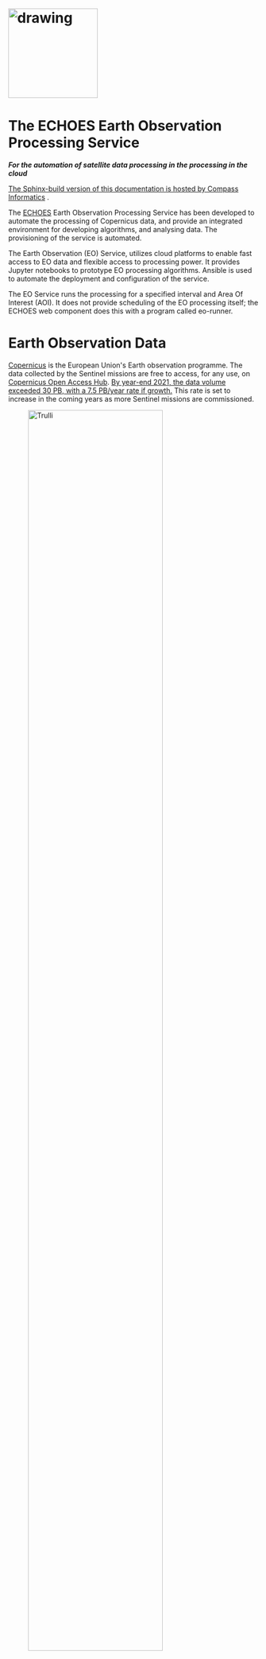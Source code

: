 <h1>
<img src="images/c19Sbkgy_400x400.png" alt="drawing" width="180"/>
</h1>

# The ECHOES Earth Observation Processing Service

***For the automation of satellite data processing in the processing in the cloud***

[The Sphinx-build version of this documentation is hosted by Compass Informatics](https://docs.compass.ie/EarthObservationDocs/)
.

The [ECHOES](https://echoesproj.eu/) Earth Observation Processing Service has been developed to automate the processing
of
Copernicus data, and provide an integrated environment for developing algorithms,
and analysing data.
The provisioning of the service is automated.

The Earth Observation (EO) Service, utilizes cloud platforms to enable fast access to EO data and flexible access to
processing power.
It provides Jupyter notebooks to prototype EO processing algorithms.
Ansible is used to automate the deployment and configuration of the service.

The EO Service runs the processing for a specified interval and Area Of Interest (AOI).
It does not provide scheduling of the EO processing itself;
the ECHOES web component does this with a program called eo-runner.

# Earth Observation Data

[Copernicus](https://www.copernicus.eu/) is the European Union's Earth observation programme.
The data collected by the Sentinel missions are free to access, for any use,
on [Copernicus Open Access Hub](https://scihub.copernicus.eu/).
[By year-end 2021, the data volume exceeded 30 PB, with a 7.5 PB/year rate if growth.](https://scihub.copernicus.eu/twiki/pub/SciHubWebPortal/AnnualReport2021/COPE-SERCO-RP-22-1312_-_Sentinel_Data_Access_Annual_Report_Y2021_merged_v1.1.pdf)
This rate is set to increase in the coming years as more Sentinel missions are commissioned.

<figure>
<a href="https://www.esa.int/ESA_Multimedia/Images/2019/05/ESA-developed_Earth_observation_missions">
<img src="images/ESA-developed_Earth_observation_missions.jpg" alt="Trulli" style="width:80%"></a>
<figcaption><b>© ESA, CC BY-SA 3.0 IGO</b> </figcaption>
</figure>

The Sentinels are a family of satellite missions, developed and launched by ESA,
which provide earth observation data as part of the Copernicus programme.
Each mission in the constellation is designed to fulfil revisit and coverage requirements.
They provide global coverage of robust and continous datasets for Copernicus services.
The data is provided free of charge,
enabling downstream (including commerical) services to be developed.

The missions carry a range of sensors, including for radar and multi-spectral imaging.
They are used for land, ocean and atmospheric monitoring.
The missions used in the ECHOES project are Sentinel-1 and -2.

## Sentinel-1

***A polar-orbiting Synthetic Aperture Radar (SAR) imaging mission, for both land and ocean monitoring.***

<figure>
<a href="https://sentinels.copernicus.eu/web/sentinel/missions/sentinel-1/overview">
<img src="images/Sentinel_1-IMG_5874-white.jpg" alt="Trulli" style="width:80%"></a>
<figcaption><b>Sentinel-1 (© ESA, CC BY-SA 3.0 IGO)</b></figcaption>
</figure>

The mission comprises two polar-orbiting satellites,
performing C-band Synthetic Aperture Radar (SAR) imaging.
Being an active instrument and operating at (cloud penetrating) C-band frequencies,
Sentinel-1 can operate data and night
and its measurements are not impacted by clouds
(as in the case for optical instruments).

Sentinel-1A was launched on 3 April 2014 and Sentinel-1B on 25 April 2016.
However, as of 2022, Sentinel-1B is non-operational, due to a power issue.
This reduces the temporal resolution of the mission by half,
until Sentinel-1C is launched.

Examples of thematic areas in which Sentinel-1 data are used are:

* monitoring land-surface for motion risks
* monitoring of surface water
* monitoring of polar sea-ice
* surveillance of the marine environment
* ship detection
* mapping for forest, water and soil management

[These KML files](https://sentinels.copernicus.eu/web/sentinel/missions/sentinel-1/observation-scenario/acquisition-segments)
provide detailed information about the planned Sentinel-1 acquisitions.
These files can be opened with Google Earth.

<figure>
<img src="images/s1_acquistions.jpg" alt="Trulli" style="width:80%">
<figcaption><b>
The Sentinel-1 acquisitions covering Europe, from 2022-11-20 12:00 AM to 2022-11-23 12:00 AM.
</b></figcaption>
</figure>

## Sentinel-2

***A polar-orbiting is a multispectral high-resolution imaging mission.***

<figure>
<a href="https://sentinels.copernicus.eu/web/sentinel/missions/sentinel-2/overview">
<img src="images/Sentinel-2_pillars.jpg" alt="Trulli" style="width:80%"></a>
<figcaption><b>
Sentinel-2 (© ESA, CC BY-SA 3.0 IGO)
</b></figcaption>
</figure>

Sentinel-2A was launched on 23 June 2015, followed by Sentinel-2B on 7 March 2017.

Examples of thematic areas in which Sentinel-1 data are used are:

* Land monitoring
* Emergency management
* Climate change
* Maritime

Sentinel-2's instrument has 13 spectral bands:
four bands at 10 m, six bands at 20 m and three bands at 60 m spatial resolution.

| Sentinel-2 Bands              | Central Wavelength (µm) | Resolution (m) |
| ----------------------------- | ----------------------- | -------------- |
| Band 1 - Coastal aerosol      | 0.443                   | 60             |
| Band 2 - Blue                 | 0.49                    | 10             |
| Band 3 - Green                | 0.56                    | 10             |
| Band 4 - Red                  | 0.665                   | 10             |
| Band 5 - Vegetation Red Edge  | 0.705                   | 20             |
| Band 6 - Vegetation Red Edge  | 0.74                    | 20             |
| Band 7 - Vegetation Red Edge  | 0.783                   | 20             |
| Band 8 - NIR                  | 0.842                   | 10             |
| Band 8A - Vegetation Red Edge | 0.865                   | 20             |
| Band 9 - Water vapour         | 0.945                   | 60             |
| Band 10 - SWIR - Cirrus       | 1.375                   | 60             |
| Band 11 - SWIR                | 1.61                    | 20             |
| Band 12 - SWIR                | 2.19                    | 20             |

Like Sentinel-1, Sentinel-2 is a polar orbiting satellite.
It has an orbital swath width of 290 km.
Each Sentinel-2 product contains data covering a tile.
Each tile is 100 km × 100 km, with a 10 km overlap.
The tile covering Copenhagen, for example, is 33UUB.
The tiles do not directly correspond to the aquisition swaths.
The following figure shows the tiles and
[swaths](https://sentinels.copernicus.eu/web/sentinel/missions/sentinel-2/acquisition-plans) overlayed:

<figure>
<img src="images/s2_swath.jpg" alt="Forest" style="width:80%">
<figcaption>
<b>The Sentinel-2 acquisitions covering Europe, from 2022-11-20 12:00 AM to 2022-11-23 12:00 AM.
The red grid boxes are the tile bounds.</b>
</figcaption>
</figure>

## Sentinel Product Files

Sentinel-1 and -2 can be downloaded from the [Copernicus Open Access Hub](https://scihub.copernicus.eu/)
in the Standard Archive Format (SAFE).
This format consists of a directory containing binary image data, and metadata in XML files.
The Sentinel-1 GRD products are around 1.7 GB.
The Sentinel-2 L1C and L2A products are around 600 MB and 800 MB respectively.

The files can be read and processed by software such as
[SNAP](https://step.esa.int/main/download/snap-download/) and
the Python library [Satpy](https://satpy.readthedocs.io).

# Cloud processing

Processing EO data in the cloud has a number of advantages
over processing on a local machine or an on-premises server.
Firstly, if the cloud provider provides access to the source EO data,
it may be retrieved from the object store more quickly
than downloading it from the Copernicus Open Access Hub.
This is especially true for older data,
which can take up to 24 hours to retrieve from the archive.

Other benifits in using a cloud provider to process satellite data include,
the ability to scale up the processing to multiple machines in a cost efficient way,
and access to the services that they provide (hosted database, serverless computing etc.)
which can help to make the processing more efficient.

## The DIAS cloud platforms

The DIAS (Data and Information Access Services) cloud-based platforms, funded by the European
Commission, was developed to facilitate and standardise the access to Copernicus data and information.
[CREODIAS](https://creodias.eu/) was chosen to host the EO Service for Compass Informatics.
The other DIAS platforms are Mundi, ONDA, WEkEO and Sobloo.
The DIAS systems provide access to EO Copernicus data.
The DIAS systems allow users to execute their applications in a cloud environment, and close to where data is stored.

[The following data is available on the CREODIAS](https://creodias.eu/data-offer): Sentinel-1 GRD, Sentinel-2,
Sentinel-3, new Sentinels (like 5P), ESA/Landsat, Envisat/Meris, full Sentinel-1 SLC for Europe and 6 months rolling
archive for Sentinel-1 SLC outside Europe and elements of Copernicus Services.

The data is accessible via an S3-compatible object store.
The object store holds over 20 PB of data.
It is possible to run Virtual Machine (VM) instances on a pay-per-use or fixed term basis.
The size of the virtual machines ranges from 1 (virtual) core and 1 GB of RAM to 24 cores and 496 GB or RAM. It is
possible to spin up multiple
instance if required for large-scale processing. The price list is found [here](https://creodias.eu/price-list).

## Sentinel Hub

[Sentinel Hub](https://www.sentinel-hub.com/) is a multi-spectral and multi-temporal, big data, satellite imagery
service.
It is used in the EO Service for accessing and processing Copernicus (and other) data.

Processed satellite imagery is accessed via APIs for the requested AOI and time range,
from the full archive, in a matter of seconds.
The processing is done on Sentinel Hub's servers.
The service is subscription-based, with a quota of "processing units" available to the user every month.

One of the reasons for selecting Sentinel Hub for use in the EO Service is the client application may request small
AOIs.
If the original satellite product (SAFE format data) were used,
it would require a large amount of data to be downloaded and processed;
whereas, the Sentinel API only return the data that is requested for the AOI.
Another selling point is that it has cloud-masking and moisacing built in.
Also, the processing is done on the Sentinel Hub servers,
so the processing can be scaled up without needing to be concerned about managing the infrastructure.

## Data Cubes

A further benefit of using Sentinel Hub is that the EO data can be accessed as a data cube using
[xcube](https://xcube.readthedocs.io/en/latest/),
and the [xcube_sh](https://github.com/dcs4cop/xcube-sh) plugin, which enables xcube to work via the Sentinel Hub API.
Data cubes provide convenient access to a time series of satellite images,
allowing computations across the time dimension, with raster alignment issues handled out of the box.
These datacubes are returned as [Xarray](https://docs.xarray.dev/en/stable/) objects.
Xarray is a powerful library for handling multidimensional arrays.
Xarray labels the dimensions and provides a convenient interface to select and apply operations to the data.
With Xarray, these operations can be applied to large datasets using multiple cores, using Dask.

The Ansible Playbook, used to provision the VMs, installs Juypter Lab on the development server
and also configures the VM so that xcube can be used in the Jupyter notebooks
(see [Provisioning the servers using Ansible](Provisioning-the-servers-using-Ansible])).

## A comparison of the options

Alternatives to Sentinel Hub/X-Cube data cubes include Open Data Cube (ODC) and OpenEO.
Sentinel Hub/X-Cube was chosen primarily because Sentinel Hub is used in ECHOES (i.e. in eo-custom-scripts) and,
being a hosted service, it does not require additional infrastructure.
Whereas, to create a datacube with ODC to cover Ireland for one year,
for example, would require tens of terabytes of storage and a high spec VM.

Both CREODIAS and Sentinel Hub provide access to Sentinel-1, Sentinel-2 L1C and L2A, Sentinel-3 OLCI and SLSTR,
Sentinel-5P, Landsat 8, 7 and 5, Envisat, MODIS and some Copernicus Services. The CREODIAS object store has some Level-2
products that are not available on Sentinel Hub.

|                         | CREODIAS Object Store                               |    Sentinel Hub                                                                                                                          |
|-------------------------|-----------------------------------------------------|----------------------------------------------------------------------------------------------------------------------------------------|
| Data Cap?               | No                                                  | Yes                                                                                                                                    | 
| Satellite Data Format   | The original format (e.g. SAFE for the Sentinel)    | Python interface and OGC                                                                                                               | 
| Processing              | Up to the user to do the processing using e.g. SNAP | Algorithms are implement in JavaScript. [A large number of existing algorithms are available](https://custom-scripts.sentinel-hub.com) | 
| Cloud Masking built in? | No                                                  | Yes including for Sentinel-2 L1C, L2A & Sentine-3 L1B                                                                                  | 
| Mosaicing built in?     | No                                                  | Yes including for Sentinel-2 L1C, L2A & Sentine-3 L1B                                                                                  | 
| Datacubes access?       | No                                                  | Yes for Sentinel-1, -2 & -3 (via X-Cube).                                                                                              | 

# The ECHOES Earth Observation Processing Service

The ECHOES EO Processing Service was developed to
generate GeoTIFFs and associated metadata, which are consumed by the web service.
It is designed to run in the cloud.

The ECHOES EO Service can consume data from the Sentinel Hub API or alternatively,
satellite data stored on and object store on CREODIAS, or other compatible cloud services.

The service is decoupled for the web service and can be used independently of it.
It is containerised for portability and scalability.
It is extendable, allowing other EO processors to be easily added.

A Command Line Interface (CLI) is provided for calling the EO processors.
The generated outputs (images, metadata, etc.) are stored in an S3 compatible object store.
These are accessed by the ECHOES web component for display to users.
The EO service is not reponsible for scheduling of the processing;
this is done by the web-component, with the eo-ruuner module.

The processing chains genarate GeoTIFFs (or other formats) and store them
(and associated metadata) in S3 compatiable object storage.

The code had been tested on CREODIAS.
CREODIAS' object store is compatible with AWS' S3 object store.
It should therefore be possible to run the code on AWS,
but this has not been tested at the time of writing.
When running locally, [Minio](https://min.io/) can be used to provide an S3 compatible, locally hosted, object store.

## The EO Processing Packages

This section give an overview of the Python code that has been developed to process the EO data.

The following diagram shows the main Python packages that have been developed
for EO service, with their dependencies:

```mermaid
stateDiagram-v2
    eo_io --> eo_custom_scripts
    eo_io --> eoian
    eoian --> eo_processors
    eo_io --> eo_processors
```

### The lower-level packages

[eo-io](https://github.com/ECHOESProj/eo-io) is used to read and write to the S3 object store.
Both eo-custom-scripts and the processors in eo-processor read and write to the object store using the eo-io package.
eo-io is is a low-level package,
used by [eoian](https://github.com/ECHOESProj/eoian])
and [eo-processors](https://github.com/ECHOESProj/eo-processors),
to write the GeoTIFFs and metadata to S3.
S3 is the name of object storage service on AWS,
and a S3 compatible object store is available on CREODIAS.

[eoian](https://github.com/ECHOESProj/eoian]) is used to download,
process and store the satellite from the CREODIAS object store.
The processors, themselves are in the [eo-processors](https://github.com/ECHOESProj/eo-processors) repository.
This code is described in
[Processing of satellite files from the object store and other data sources](#processing-of-satellite-files-from-the-object-store-and-other-data-sources)
.

### The top-level packages

The processing chains are called remotely via webhooks
(see [Triggering the processing using webhook callbacks](#triggering-the-processing-using-webhook-callbacks)).
Webhook callbacks are used by the ECHOES web app to trigger the processing,
for the requested AOI and dates, over the internet.
The webhooks callback run the processing chains on the remote (CREODIAS) server, via CLIs.
The two repositorys with code which provide CLIs, for the processing chains,
and which may be called via the webhooks callback are:

* [eo-custom-scripts](https://github.com/ECHOESProj/eo-custom-scripts)
* [eo-processors](https://github.com/ECHOESProj/eo-processors)

Alternatively, the CLI may be called directly (i.e. without webhhooks) on the machine on which they are deployed,
as described in [The command line interface](#the-command-line-interface).

The eo-custom-scripts code (for which the EO processing is done on Sentinel Hub servers) has a single CLI,
from which many EO processors may be called
(see [Automation of the EO Custom Scripts repository](#automation-of-the-eo-custom-scripts-repo)).

The eo-processors code has a CLI for each processor
(
see [Processing of satellite files from the object store and other data sources](#processing-of-satellite-files-from-the-object-store-and-other-data-sources))
.
The processors consume EO data from various sources.
For example, from CREODIAS object store
(as is the case for eo-processors/eo_processors/ndvi_satpy,
where the eoian code is used to automate the downloading, processing and storage of the results).

## The system architecture

The following diagram gives an overview of the EO Service architecture for Compass Informatics:

![eo_service.drawio](images/eo_service.drawio.png)

There are two VMs: dev and prod (development and production respectively).
These are Ubuntu 20.04 (Focal Fossa) VMs, running on CREODIAS.
Each VM consumes data from either the Sentinel Hub or satellite data stored in buckets.
Each VM writes to a bucket, but on the dev server the bucket is named eo-compass-dev,
on the prod server the bucket is called eo-compass.

On the dev server, both the Docker containers and Python code is deployed to enable development.
On the prod server only the Docker containers are deployed.

## Which processing chain should I use?

The [eo-custom-scripts](https://github.com/ECHOESProj/eo-custom-scripts)
processing chain (which uses Sentinel Hub) has a number of advantages over the eoain processing chain (which uses the
CREODIAS object store EO files).
It provides a convenient API for accessing and processing satellite data and has clouding mosaicing.
Using the API, only the data within the AOI is processed on the Sentinel Hub server,
which makes the processing much faster for smaller regions.
This is in contrast to the eoain processing chain, in which the full granule is downloaded to the VM,
and it is not possible to just download the data within the AOI.

eo-custom-scripts is the main processing chain code used in the EO Service;
however, one case for using the eoian processing chain, in preference to eo-custom-scripts,
is where an algorithm implemented in [SNAP](https://step.esa.int/main/download/snap-download/) is required.
SNAP has many built-in algorithms which are not directly available in eo-custom-scripts.
For example, SNAP implements atmospheric correction algorithms that are not available through Sentinel Hub, which can be
automated using eoian.
The eo-processors package (which uses the eoian package) allows for more flexibility to use other processing software,
including [SNAP](https://step.esa.int/main/download/snap-download/)
and [Satpy](https://satpy.readthedocs.io/).

Another case for using eo-processors and eoian, instead of eo-custom-scripts,
is where a very large area or large time period needs to be processed.
Sentinel Hub has a limited number
of [processing units](https://docs.sentinel-hub.com/api/latest/api/overview/processing-unit/) (which can be increased at
an additional cost).
Also, some EO data is available on the CREODIAS object store that is not available on Sentinel Hub.
For example, the Sentinel-3 Level-2 land and water products are not currently available on
Sentinel Hub (only the Level-1 product is available on Sentinel Hub, but both the Level-1 and Level-2 products are on
the
CREODIAS object store) and these may be required on the ECHOES application.
The eoian processing chain may be the best option for minimizing cost if processing a large area.

## Automation of the Sentinel Hub processing (eo-custom-scripts)

The [Sentinel Hub Customs Scripts repository](https://github.com/sentinel-hub/custom-scripts)
is a collection of scripts which implement EO processors.
[This repository](https://github.com/sentinel-hub/custom-scripts) is used to call these scripts, via a CLI.

With eo-custom-scripts, the processing is done on Sentinel Hub's servers.
Therefore, a low-spec VM can be used to run the code.

The figure below shows a chain block diagram for the eo-custom-scripts processing chain, which generates GeoTIFFs using
Sentinel Hub.
The diagram shows the code running on a VM on CREODIAS; however, it is not limited to running CREODIAS,
and it could run on, for example, AWS.
To run on other cloud platforms,
the credentials file needs to be modified (see [Handling the credentials](#handling-the-credentials])).

![eo-custom-scripts block diagram](images/eo-custom-scripts-block-diagram.png)

An S3, compatible object store is required,
but if one is not available, Minio can be used (see [Object Storage](#object-storage)).
The code calls the Sentinel Hub API.

The code in the [Sentinel Hub Customs Scripts repository](https://github.com/Sentinel-Hub/custom-scripts), has been
added to the eo-custom-scripts repository, so that the script can called via the command line. This enables many EO
products
can be quickly implemented on the ECHOES platform.

eo-processors and eo-custom-scripts can each be called by a CLI interface or imported as a Python module.
See the README of [eo-processors](https://github.com/ECHOESProj/eo-processors)
and [eo-custom-scripts](https://github.com/ECHOESProj/eo-custom-scripts)
for information on their installation and usage.

## Processing source satellite files with eoian

The Sentinel-1 and -2 data are stored in the SAFE format in the CREODIAS object store.
The [eoian](https://github.com/ECHOESProj/eoian) processing chain is used to automate the processing to this,
and other data, in the object store.

The eoian module the processing is done in the following sequence:

```mermaid
graph TD
A(Receive request) -->
B[Search for satellite data] -->
C[Process] -->
D[(Object store)]  
```

The program can be run using a CLI (as described in Section [The command line interface](#the-command-line-interface),
or if it is called remotely,
via webhooks (see [Calling the EO Service using webhooks](#calling-the-eo-service-using-webhooks)).

The command line or webhook call back arguments specify the name of the instrument,
processing module, the Area Of Interest (AOI) and other parameters.

This Python package is used to access satellite data from the data store,
process the data store it.

The processors that use the eoian package write the date to an object store
and write the location of the objects to the terminal,
which can be used download the results.

![eoian block diagram](images/eoian-block-diagram.png)

## The eo-processors repository

This [eo-processors](https://github.com/ECHOESProj/eo-processors) repository contains various processor.
The processors use the Eoian package, xcube libary and/or Sentinel Hub API to generate results.
The outputs of the processing chains are generally stored in the object store.
The processors that use the eoian package write the date to an object store
and write the location of the objects to the terminal.
See the README of each of the processors for information on their usage.

See [Processor Development](#Processor-Development) for information on how to add your own processors.

## Provisioning the servers using Ansible

Development of the EO processing chain can be done on a local or machine or a remote VM,
hosted by, for example, CREODIAS or AWS.

The setup of the EO dev environment can be time-consuming. It involves the following:

* install system packages
* install Python requirements
* copy keys over
* decrypt and copy credentials over
* set environment variables
* install Docker
* build Docker images
* Install JupyterLab

These steps are automated, using Ansible.

The ansible playbooks are in
the [eo-playbooks](https://github.com/ECHOESProj/eo-playbooks) repository.
See the README in the repository for the installation and usage instructions.

![](images/playbook-opt.gif)

To run the code using Docker, copy the config files and GitHub key to the credentials directory, for example,
eo-custom-scripts\credentials.
This is required because Docker cannot access files outside its scope when building the image.
The files in the credentials' directory are copied to the home directory in the container.
It is not necessary to carry out these steps manually if you use Ansible. However, if you are doing them manually, refer
to the roles Ansible roles, which show the steps involved.

# Calling the EO service

## The command line interface

The EO Service is designed to be called via Webhooks, when running operationally.
It can also be called via the CLI on the production or development server,
where it is installed.

The first step is to login into the VM, with:

    ssh -i ~/.ssh/eo-stack.key eouser@<ip.of.vm>

The Ansible Playbook clones GitHub repositorys,
and saves the source code in the following directory:

    /home/eouser/echoes-deploy

### eo-custom-scripts

As an example, on the development machine, cd to

    /home/eouser/echoes-deploy/eo-custom-scripts

and run the eo-custom-scripts code by executing:

    python3 -m eo_custom_scripts sentinel2_l1c ndvi_greyscale "POLYGON((-6.377 52.344, -6.378 52.357, -6.355 52.357, -6.356 52.345, -6.377 52.344))" 

This runs the *ndvi_greyscale* process using Sentinel-2 L1C data (*sentinel2_l1c*)
for the AOI

    "POLYGON((-6.377 52.344, -6.378 52.357, -6.355 52.357, -6.356 52.345, -6.377 52.344)2019-01-01 2019-12-31)"

defined as a WKT,
from 2019-01-01 to 2019-12-31.
By default, monthly mosaics are generated.

As can been see here,
the GeoTIFFs and JSON metedata files generated by the processing are stored are returned on Stdout:

![](images/eo_custom_scripts.gif)

These locations are parsed by eo-runner in the web component,
and downloaded from S3.

The following gives the usage instructions:

     python3 -m eo_custom_scripts -h

or consult the readme of the eo-custom-scripts repository.

### eo-processors

To run the eo-processors processors, on the development machine, cd to

    /home/eouser/echoes-deploy/eo_processors/

then run a processor.
For example, you can run the NDVI processor with:

    python3 ndvi_satpy S2_MSI_L1C "POLYGON((-6.485367 52.328206, -6.326752 52.328206, -6.326752 52.416241, -6.485367 52.416241, -6.485367 52.328206))" 2021-01-09 2021-02-01 --cloud_cover=90

As is the case for eo-custom-scripts,
the location of the generated files is returned on Stdout.

You can get usage instructions for the processors with:

    python3 ndvi_satpy -h

## Docker

Both eo-custom-scripts and eo-processors are containerised.
This ensures that the code runs uniformly and consistently on the host machine or container service.

To get the EO service up and running, it is necessary to build and run the websockets-server image and
eo-stack, in addition to handling the credentials.
The containers can be built as described in the README of these packages.
However, this is not necessary,
as checking out the code and building the containers, etc. is automated with an Ansible Playbook,
as descrided in [Provisioning the servers using Ansible](#Provisioning-the-servers-using-Ansible).

After the development machine has been provisioned (see [eo-playbooks](https://github.com/ECHOESProj/eo-playbooks)),
login into the terminal and list the container images available, as follows:

    vagrant@ubuntu-focal:~$ docker image list
    REPOSITORY          TAG            IMAGE ID       CREATED         SIZE
    eo-processors       latest         8bd2b6719048   2 days ago      1.99GB
    eo-custom-scripts   latest         9fb59b602664   2 days ago      1.44GB
    websockets-server   latest         5ea2a8fbc8fd   2 days ago      408MB

The *eo-custom-scripts* and *eo-processors* images are for EO processing,
and the *websockets-server* is for calling processing remotely, via webhooks.

The Ansible Playbook automates the building of the Docker images,
in addition to handling the credentials.
It is therefore *not* necessary to supply the credentials to the container,
or start the services using docker compose, as described bellow.
However, you may want to do this if you are, for example,
running the containers on your local machine.

### Supplying credentials to the container

When running the containers on the deployment or production machines,
the credentials stored in the eo-custom-scripts and eo-processors images.
The Ansible Playbook inserts the credentials into the config files (credentials/config_eo_service.yml)
of each of these packages, before building the images.
Therefore, it is not necessary to supply the credentials when running the container.

If the *eo-processors* and *eo-custom-scripts* images are built using

        docker build .

(i.e. without using the Playbook) the credentials files (*credentials/config_eo_service.yml*), in each of these
repositories,
is copied across to the image.
As these files do *not* contain the credentials,
the credentials will not be stored in the image.
However, the credentials can be passed in as enviroment variables when the container is run,
using the "--env-file" option.

The file */home/eouser/env_file* is created by the Ansible Playbook on the host machines.
If building and running the code in eo-custom-scripts and eo-processors,
without of the Playbook, create a file named env-file and add the following:

        PATH='/usr/local/sbin:/usr/local/bin:/usr/sbin:/usr/bin:/sbin:/bin:/usr/games:/usr/local/games:/snap/bin'
        SH_INSTANCE_ID=''
        SH_CLIENT_ID=''
        SH_CLIENT_SECRET=''
        WEBAPIKEY=''
        JUPYTER_NOTEBOOK_PASS=''
        CREODIAS_USERNAME=''
        CREODIAS_PASSWORD=''
        SERVICE='creodias'
        S3_ENDPOINT_URL_LOCAL='http://data.cloudferro.com'
        S3_ENDPOINT_URL_EXT='https://cf2.cloudferro.com:8080'
        S3_AWS_ACCESS_KEY_ID=''
        S3_AWS_SECRET_ACCESS_KEY=''
        CONFIG='null'
        BUCKET='' # Nane of bucket on S3

Add the appropriate credentials to this file.
Refer to the [eo-playbooks](https://github.com/ECHOESProj/eo-playbooks) repository
to understand what vales to set the variables to;
otherwise run the Playbook, which will generate it automatically and store it in

        /home/eouser/env_file.

### Running the container

The eo-stack repository contains the Docker Compose file
for starting the websockets server
(to call the EO Service remotely, using webhooks)
and to start the [Minio](https://min.io/) service for object storage.
(Minio is only used if the service is not running in a cloud
where an S3 object store is available.)
These services are intialised by executing

        docker compose up

in the eo-stack directory.

The Playbook does this automatically,
so you do not need to do this on the machine that have been provisioned using the Playbook.

Both eo-processors and eo-custom-scripts provide CLIs with which to run the processing,
as shown in the following examples:

    docker run --env-file=env_file --network host eo-custom-scripts copernicus_services global_surface_water_change "POLYGON((-6.3777351379394 52.344188690186, -6.3780784606933 52.357234954835, -6.3552474975585 52.357749938966, -6.3561058044433 52.345218658448, -6.3777351379394 52.344188690186))" 2015-01-01 2020-12-31
    docker run --env-file=env_file --network host eo-processors ndvi_satpy S2_MSI_L1C "POLYGON((-6.485367 52.328206, -6.326752 52.328206, -6.326752 52.416241, -6.485367 52.416241, -6.485367 52.328206))" 2021-01-09 2021-02-01 --cloud_cover=90

The *--network host* option enables the containers to communicate with
the services that have been started using docker compose.
In this case, the container is called with the environment file.
The *--network host* option is not necessary when running the containers on
the CREODIAS machines.

An alias is set in the .bashrc of the VM as follows:

    alias eo-run='docker run --env-file=/home/eouser/env_file -v /data:/data --network host'

which can the used call the container with the environment file automatically passed to the container
and the data directory on the container :

    eo-run eo-processors change_detection_s2_pca "POLYGON ((-6.485367 52.328206, -6.326752 52.328206, -6.326752 52.416241, -6.485367 52.416241, -6.485367 52.328206))" 2021-01-09 2021-02-01

See the readme in these repositories for usage instructions.

## Triggering the processing using webhook callbacks (websockets-server)

The [websockets-server](https://github.com/ECHOESProj/websockets-server) allows you to remotely run the processing chains, via the server IP address/domain name and WebSockets. WebSockets allow a long living connection between server and client, meaning it is ideal in a situation for a processing chain may be running for some hours. The `websockets-server` is sent a docker container name and arguments, and responds with the `stdout` or `stderr` of the container. The `stdout` typically contains the location of the GeoTIFFs produced by the processing chain, which can be then downloaded by the application which sent the websockets request.

Example using using JavaScript. Python has a pacakge called `websocket` which is usefull if working with Python.
```javascript
// Create WebSocket connection.
const socket = new WebSocket('ws://localhost:3000?token=test_token');

// Connection opened
socket.addEventListener('open', function (event) {
    socket.send(JSON.stringify({
        image: 'eo-custom-scripts',
        instrument: 'S2_MSI_L1C',
        processing_module: 'ndvi_s2',
        polygon: 'POLYGON ((-6.485367 52.328206, -6.326752 52.328206, -6.326752 52.416241, -6.485367 52.416241, -6.485367 52.328206))',
        start: '2021-01-10',
        stop: '2021-01-11',
        optional: {
            '--cloud_cover': 90 
        }                       
    }));
});

// Listen for messages
socket.addEventListener('message', function (event) {
    console.log(JSON.parse(event.data));
});
```


# Jupyter Lab

The Ansible Playbook installs Jupyter Lab.

JupyterLab is used to prototype EO processors, before being added to the processing chain.
It is installed by the Ansible Playbook (
see [Automation of the EO Custom Scripts repo](#automation-of-the-eo-custom-scripts-repo))

![Juypter LAb](images/jupyter.JPG)

The Anisble Playbook installs JupyterLab on the remote machine.
It can be accessed via

    https://<ip of remote machine>:8888.

The eo-io, eoian and eo-processors packages may be imported in the notebooks.

The Playbook sets environment variables,
so that the data may be accessed as datacubes,
via the xcube interface, or from Sentinel Hub directly.

If the VM is running on CREODIAS, the Copernicus, and other EO data is accessible on /eodata/ via the Jupyter Lab
notebooks.

## Binding ports

Dask is a package for parallel computing that can be used to reduce the processing time.
The Dask distributed scheduler provides an interactive dashboard,
containing plots and tables with live information,
for live feedback on the processing.

The dashboard is accessible through the browser, on a specified port.
In order to access the dashboard, this port on the remote VM can be bound to your local machine.
In order to do this, execute the following:

    ssh -i ~/.ssh/eo-stack.key -N -L 9999:localhost:7744 eouser@<ip-of-remote-server> &

in the web browser of your local machine goto:

    http://127.0.0.1:9999

in order to access the dashboard.

## Binder notebooks

Binder is used to open notebooks in an executable environment.
Whereas Jupyter Lab is a private developement environment,
Binder notebooks are public and provide a way of interacting with the notebooks.
[These Binder Notebooks](https://mybinder.org/v2/gh/ECHOESProj/eo-notebooks/main)
show how NDVI can be analysed using Xarray.

## Processor Development

## eo-custom-scripts

New processors can be added to eo-custom-scripts by modifying the source code.
The processors are located here:

    eo-custom-scripts/eo_custom_scripts/custom_scripts

Add the processor to the directory corresponding to the instrument that the processor will use.
Add a directory with the name of the processor to the directory with the existing processors.
In that directory add the processor and name it script "script.js".
The script can the be called via the CLI.

## eo-processors, eoian & eo-io

### Example: create a processing chain using eoin

The processor in eo-processors/eo_processors/ndvi_satpy generates Sentinel 2 NDVI GeoTIFFs.
The following example creates an NDVI product (without the CLI).

```python3
from os.path import dirname
from satpy import Scene, find_files_and_readers
from shapely import wkt
from eoian import ProcessingChain, utils
import xarray as xr


def main(input_file: str, area_wkt: str) -> xr.Dataset:
    files = find_files_and_readers(base_dir=dirname(input_file), reader='msi_safe')
    scn = Scene(filenames=files)
    scn.load(['B04', 'B08'])
    area = wkt.loads(area_wkt)

    epsg = scn['B04'].area.crs.to_epsg()
    xy_bbox = utils.get_bounds(area, epsg)
    scn = scn.crop(xy_bbox=xy_bbox)

    extents = scn.finest_area().area_extent_ll
    ad = utils.area_def(extents, 0.0001)
    s = scn.resample(ad)

    ndvi = (s['B08'] - s['B04']) / (s['B08'] + s['B04'])
    s['ndvi'] = ndvi
    s['ndvi'].attrs['area'] = s['B08'].attrs['area']
    del s['B04']
    del s['B08']
    return s


instrument = "S2_MSI_L1C"
area_wkt = "POLYGON((-6.485367 52.328206, -6.326752 52.328206, -6.326752 52.416241, -6.485367 52.416241, -6.485367 52.328206))"
start, stop = "2021-01-09", "2021-02-01"

processing_chain = ProcessingChain(instrument,
                                   area_wkt,
                                   start,
                                   stop,
                                   processing_func=main)

for result in processing_chain:
    result.to_tiff()
    result.metadata_to_json()
```

The *main* function implements the procesor and returns a Xarray dataset with the results.
The main function is an argument of the *ProcessingChain* class.
The for-loop interates over the *processing_chain* object,
which yields a result object.
The result object contains the processed dataset and methods to write write to the object store.
The methods include:

* *to_tiff()*
* *to_zarr()* (experimental)
* *metadata_to_json()*

### Example: writing to the object store using eo_io

In this example, we write to an object store.

```python3
    import eo_io


@dataclass
class Metadata(eo_io.metadata.BaseMetadata):
    area_wkt: str
    name: str
    platform: str
    instrument: str
    processingLevel: str
    date1: str
    date2: str


def get_path(self):
    return join(self.area_wkt, self.name, self.platform, self.instrument, self.processingLevel,
                f'{self.date1}_{self.date2}')


def compute_dataset() -> xr.Dataset:
    """processing code goes here"""
    return ds


dataset = compute_dataset()
metadata = Metadata(area_wkt, 'change', 'sentinel2', 'msi', 'S2L2A', date1, date2)

store = eo_io.store_dataset.store(dataset, metadata)
store.to_tiff()
```

The eo_io module is used to write the data to the datastore.

# The eo-tracking-matchup repository

The [eo-tracking-matchup repository](https://github.com/ECHOESProj/eo-tracking-matchup)
is a standalone package for obtaining the cloest EO values for each coordinate in a CSV file.

It has been used to matchup Sentinel-2 NDMI values to a timeseries of bird tracking values.

Usage instructions are given in the readme.
It will be necessary to modify the code to adapt it to the format or your CSV file,
and to obtain other variables, other than NDMI.

# Acknowledgements

This software was developed by [Compass Information](https://compass.ie),
as part of the [ECHOES project](https://echoesproj.eu/).

The ECHOES project is funded by [an Irish Welsh Programme](https://irelandwales.eu),
which promotes co-operation in the areas of innovation, climate change and sustainable development.
It is part-funded by the 2014-2020 European Regional Development Fund,
through the Welsh Government.
